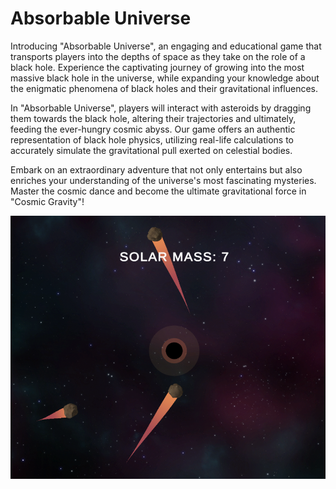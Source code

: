 # Absorbable Universe

Introducing "Absorbable Universe", an engaging and educational game that transports players into the depths of space as they take on the role of a black hole. Experience the captivating journey of growing into the most massive black hole in the universe, while expanding your knowledge about the enigmatic phenomena of black holes and their gravitational influences.

In "Absorbable Universe", players will interact with asteroids by dragging them towards the black hole, altering their trajectories and ultimately, feeding the ever-hungry cosmic abyss. Our game offers an authentic representation of black hole physics, utilizing real-life calculations to accurately simulate the gravitational pull exerted on celestial bodies.

Embark on an extraordinary adventure that not only entertains but also enriches your understanding of the universe's most fascinating mysteries. Master the cosmic dance and become the ultimate gravitational force in "Cosmic Gravity"!

![Gameplay Image](./gameplay.png)
